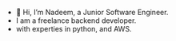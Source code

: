 - 👋 Hi, I’m Nadeem, a Junior Software Engineer.
- I am a freelance backend developer.
- with experties in python, and AWS.
